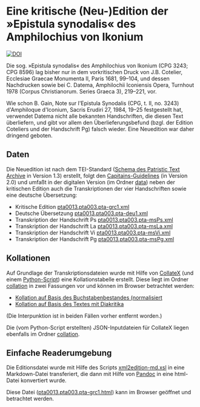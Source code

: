 # Eine kritische (Neu-)Edition der »Epistula synodalis« des Amphilochius von Ikonium

[![DOI](https://zenodo.org/badge/DOI/10.5281/zenodo.3727095.svg)](https://doi.org/10.5281/zenodo.3727095)

Die sog. »Epistula synodalis« des Amphilochius von Ikonium (CPG 3243; CPG 8596) lag bisher nur in dem vorkritischen Druck von J.B. Cotelier, Ecclesiae Graecae Monumenta II, Paris 1681, 99–104, und dessen Nachdrucken sowie bei C. Datema, Amphilochii Iconiensis Opera, Turnhout 1978 (Corpus Christianorum. Series Graeca 3), 219–221, vor.

Wie schon B. Gain, Note sur l'Epistula Synodalis (CPG, t. II, no. 3243) d'Amphiloque d'Iconium, Sacris Erudiri 27, 1984, 19–25 festgestellt hat, verwendet Datema nicht alle bekannten Handschriften, die diesen Text überliefern, und gibt vor allem den Überlieferungsbefund (bzgl. der Edition Coteliers und der Handschrift Pg) falsch wieder.
Eine Neuedition war daher dringend geboten.

## Daten

Die Neuedition ist nach dem TEI-Standard ([Schema des Patristic Text Archive](https://github.com/PatristicTextArchive/Schema) in Version 1.3) erstellt, folgt den [Capitains-Guidelines](http://capitains.org/) (in Version 2.0) und umfaßt in der digitalen Version (im Ordner [data](data)) neben der kritischen Edition auch die Transkriptionen der vier Handschriften sowie eine deutsche Übersetzung:

- Kritische Edition [pta0013.pta003.pta-grc1.xml](data/pta0013/pta003/pta0013.pta003.pta-grc1.xml)
- Deutsche Übersetzung [pta0013.pta003.pta-deu1.xml](data/pta0013/pta003/pta0013.pta003.pta-deu1.xml)
- Transkription der Handschrift Ps [pta0013.pta003.pta-msPs.xml](data/pta0013/pta003/pta0013.pta003.pta-msPs.xml)
- Transkription der Handschrift La [pta0013.pta003.pta-msLa.xml](data/pta0013/pta003/pta0013.pta003.pta-msLa.xml)
- Transkription der Handschrift Vi [pta0013.pta003.pta-msVi.xml](data/pta0013/pta003/pta0013.pta003.pta-msVi.xml)
- Transkription der Handschrift Pg [pta0013.pta003.pta-msPg.xml](data/pta0013/pta003/pta0013.pta003.pta-msPg.xml)


## Kollationen

Auf Grundlage der Transkriptionsdateien wurde mit Hilfe von [CollateX](https://collatex.net/) (und einem [Python-Script](https://github.com/PatristicTextArchive/collator)) eine Kollationstabelle erstellt. Diese liegt im Ordner [collation](collation) in zwei Fassungen vor und können im Browser betrachtet werden:

- [Kollation auf Basis des Buchstabenbestandes (normalisiert](collation/collation-without-diacritis.html)
- [Kollation auf Basis des Textes mit Diakritika](collation/collation.html)

(Die Interpunktion ist in beiden Fällen vorher entfernt worden.)

Die (vom Python-Script erstellten) JSON-Inputdateien für CollateX liegen ebenfalls im Ordner [collation](collation).

## Einfache Readerumgebung

Die Editionsdatei wurde mit Hilfe des Scripts [xml2edition-md.xsl](https://github.com/PatristicTextArchive/Stylesheets/blob/master/xml2edition-md.xsl) in eine Markdown-Datei transferiert, die dann mit Hilfe von [Pandoc](https://pandoc.org) in eine html-Datei konvertiert wurde.

Diese Datei ([pta0013.pta003.pta-grc1.html](reader/pta0013.pta003.pta-grc1.html)) kann im Browser geöffnet und betrachtet werden.
